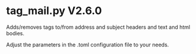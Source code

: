 tag_mail.py V2.6.0
==================

Adds/removes tags to/from address and subject headers and text and html bodies.

Adjust the parameters in the .toml configuration file to your needs.
